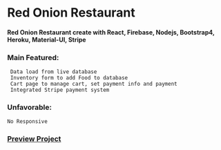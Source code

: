 # Red Onion Restaurant

#### Red Onion Restaurant create with React, Firebase, Nodejs, Bootstrap4, Heroku, Material-UI, Stripe

### Main Featured:

     Data load from live database
     Inventory form to add Food to database
     Cart page to manage cart, set payment info and payment
     Integrated Stripe payment system

### Unfavorable:

    No Responsive

### [Preview Project](https://read-onion-restaurent.firebaseapp.com)
